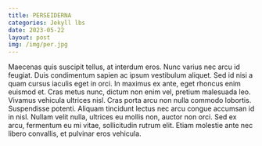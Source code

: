 ```yaml
---
title: PERSEIDERNA
categories: Jekyll lbs
date: 2023-05-22
layout: post
img: /img/per.jpg
---
```




Maecenas quis suscipit tellus, at interdum eros. Nunc varius nec arcu id feugiat. Duis condimentum sapien ac ipsum vestibulum aliquet. Sed id nisi a quam cursus iaculis eget in orci. In maximus ex ante, eget rhoncus enim euismod et. Cras metus nunc, dictum non enim vel, pretium malesuada leo. Vivamus vehicula ultrices nisl. Cras porta arcu non nulla commodo lobortis. Suspendisse potenti. Aliquam tincidunt lectus nec arcu congue accumsan id in nisl. Nullam velit nulla, ultrices eu mollis non, auctor non orci. Sed ex arcu, fermentum eu mi vitae, sollicitudin rutrum elit. Etiam molestie ante nec libero convallis, et pulvinar eros vehicula.